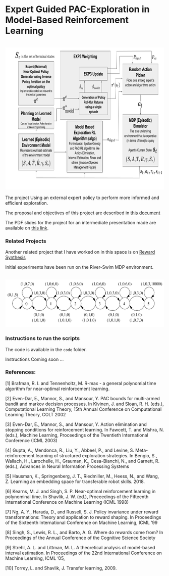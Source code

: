 # Expert Guided PAC-Exploration in Model-Based Reinforcement Learning

<p align="center">
  <br>
  <img src="media/PAC-transfer.png" alt="regular" height='450'/>
</p>

The project Using an external expert policy to perform more informed and efficient exploration.

The proposal and objectives of this project are described in [this document](https://ishank-juneja.github.io/assets/docs/proposal_PAC_RL.pdf)

The PDF slides for the project for an intermediate presentation made are available on [this link](https://ishank-juneja.github.io/assets/docs/CS748_midterm.pdf).

### Related Projects

Another related project that I have worked on in this space is on [Reward Synthesis](https://github.com/ishank-juneja/reward-search-shaping)

Initial experiments have been run on the River-Swim MDP environment.

<p align="center">
  <br>
  <img src="media/riverSwim_MDP.png" alt="regular" height='150'/>
</p>

### Instructions to run the scripts

The code is available in the `code` folder.

Instructions Coming soon ... 

### References:

[1] Brafman, R. I. and Tennenholtz, M. R-max - a general polynomial time algorithm for near-optimal reinforcement learning.

[2] Even-Dar, E., Mannor, S., and Mansour, Y. PAC bounds for multi-armed bandit and markov decision
processes. In Kivinen, J. and Sloan, R. H. (eds.), Computational Learning Theory, 15th Annual
Conference on Computational Learning Theory, COLT 2002

[3] Even-Dar, E., Mannor, S., and Mansour, Y. Action elimination and stopping conditions for reinforcement learning. In Fawcett, T. and Mishra, N. (eds.), Machine Learning, Proceedings of the Twentieth International Conference (ICML 2003)

[4] Gupta, A., Mendonca, R., Liu, Y., Abbeel, P., and Levine, S. Meta-reinforcement learning of
structured exploration strategies. In Bengio, S., Wallach, H., Larochelle, H., Grauman, K.,
Cesa-Bianchi, N., and Garnett, R. (eds.), Advances in Neural Information Processing Systems

[5] Hausman, K., Springenberg, J. T., Riedmiller, M., Heess, N., and Wang, Z. Learning an embedding
space for transferable robot skills. 2018.

[6] Kearns, M. J. and Singh, S. P. Near-optimal reinforcement learning in polynominal time. In Shavlik,
J. W. (ed.), Proceedings of the Fifteenth International Conference on Machine Learning (ICML
1998)

[7] Ng, A. Y., Harada, D., and Russell, S. J. Policy invariance under reward transformations: Theory
and application to reward shaping. In Proceedings of the Sixteenth International Conference on
Machine Learning, ICML ’99

[8] Singh, S., Lewis, R. L., and Barto, A. G. Where do rewards come from? In Proceedings of the
Annual Conference of the Cognitive Science Society

[9] Strehl, A. L. and Littman, M. L. A theoretical analysis of model-based interval estimation. In
Proceedings of the 22nd International Conference on Machine Learning, ICML ’05,

[10] Torrey, L. and Shavlik, J. Transfer learning, 2009.